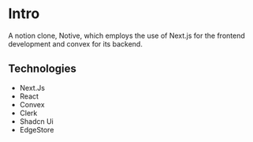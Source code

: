 # Intro

A notion clone, Notive, which employs the use of Next.js for the frontend development
and convex for its backend.

## Technologies

- Next.Js
- React
- Convex
- Clerk
- Shadcn Ui
- EdgeStore
